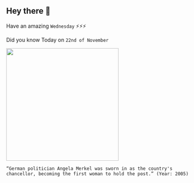 ## Hey there 👋
Have an amazing `Wednesday` ⚡⚡⚡

Did you know Today on `22nd of November`
 
 [<img src="https://static.dw.com/image/59221972_403.jpg" width="300" />](https://www.britannica.com/biography/Angela-Merkel) 
 ```
“German politician Angela Merkel was sworn in as the country's chancellor, becoming the first woman to hold the post.” (Year: 2005)
```
